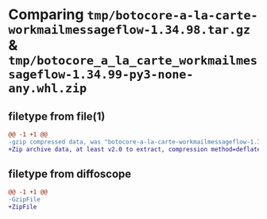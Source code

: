 # Comparing `tmp/botocore-a-la-carte-workmailmessageflow-1.34.98.tar.gz` & `tmp/botocore_a_la_carte_workmailmessageflow-1.34.99-py3-none-any.whl.zip`

## filetype from file(1)

```diff
@@ -1 +1 @@
-gzip compressed data, was "botocore-a-la-carte-workmailmessageflow-1.34.98.tar", last modified: Sat May  4 01:01:46 2024, max compression
+Zip archive data, at least v2.0 to extract, compression method=deflate
```

## filetype from diffoscope

```diff
@@ -1 +1 @@
-GzipFile
+ZipFile
```

